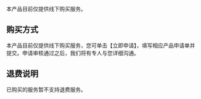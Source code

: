本产品目前仅提供线下购买服务。

## 购买方式
本产品目前仅提供线下购买服务，您可单击【立即申请】，填写相应产品申请单并提交。申请审核通过之后，我们将有专人与您详细沟通。

## 退费说明
已购买的服务暂不支持退费服务。
